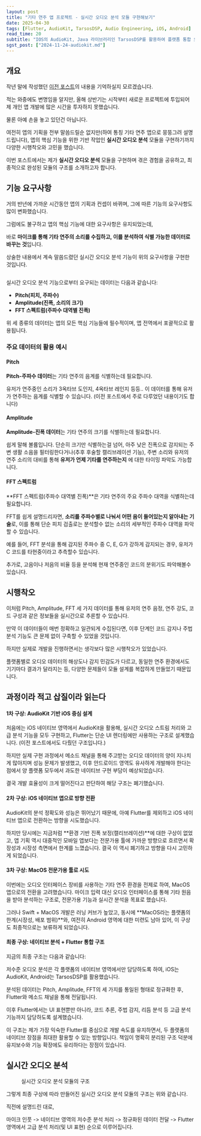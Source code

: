 ```yaml
---
layout: post
title: "기타 연주 앱 프로젝트 - 실시간 오디오 분석 모듈 구현해보기"
date: 2025-04-30
tags: [Flutter, AudioKit, TarsosDSP, Audio Engineering, iOS, Android]
read_time: 20
subtitle: "IOS의 AudioKit, Java 라이브러리인 TarsosDSP를 활용하여 플랫폼 통합 오디오 데이터 스트림 모듈과 캘리브레이션 기능을 구현해봅니다"
sgst_post: ["2024-11-24-audiokit.md"]
---
```


## 개요

작년 말에 작성했던 [이전 포스트](https://dc143cdev.github.io/audiokit/)의 내용을 기억하실지 모르겠습니다.

적는 와중에도 변명임을 알지만, 올해 상반기는 시작부터 새로운 프로젝트에 투입되어 제 개인 앱 개발에 많은 시간을 투자하지 못했습니다.

물론 아예 손을 놓고 있던건 아닙니다.

여전히 앱의 기획을 전부 말씀드릴순 없지만(하여 통칭 기타 연주 앱으로 뭉뚱그려 설명드립니다), 앱의 핵심 기능을 위한 기반 작업인 **실시간 오디오 분석** 모듈을 구현하기까지 다양한 시행착오와 고민을 했습니다.

이번 포스트에서는 제가 **실시간 오디오 분석** 모듈을 구현하며 겪은 경험을 공유하고, 최종적으로 완성된 모듈의 구조를 소개하고자 합니다.


## 기능 요구사항

거의 반년에 가까운 시간동안 앱의 기획과 컨셉이 바뀌며, 그에 따른 기능의 요구사항도 많이 변화했습니다.

그럼에도 불구하고 앱의 핵심 기능에 대한 요구사항은 유지되었는데, 

바로 **마이크를 통해 기타 연주의 소리를 수집하고, 이를 분석하여 식별 가능한 데이터로 바꾸는 것**입니다.

상술한 내용에서 계속 말씀드렸던 실시간 오디오 분석 기능이 위의 요구사항을 구현한 것입니다.


<figure>
  <img src="/assets/images/post-250430-01.png" alt="" class="screenshot">
  <figcaption></figcaption>
</figure>


실시간 오디오 분석 기능으로부터 요구되는 데이터는 다음과 같습니다:

- **Pitch(피치, 주파수)**
- **Amplitude(진폭, 소리의 크기)**
- **FFT 스펙트럼(주파수 대역별 진폭)**

위 세 종류의 데이터는 앱의 모든 핵심 기능들에 필수적이며, 앱 전역에서 포괄적으로 활용됩니다.

### 주요 데이터의 활용 예시

#### Pitch

**Pitch-주파수 데이터**는 기타 연주의 음계를 식별하는데 필요합니다. 

유저가 연주중인 소리가 3옥타브 도인지, 4옥타브 레인지 등등.. 이 데이터를 통해 유저가 연주하는 음계를 식별할 수 있습니다. (이전 포스트에서 주로 다루었던 내용이기도 합니다)

#### Amplitude

**Amplitude-진폭 데이터**는 기타 연주의 크기를 식별하는데 필요합니다. 

쉽게 말해 볼륨입니다. 단순히 크기만 식별하는걸 넘어, 아주 낮은 진폭으로 감지되는 주변 생활 소음을 필터링한다거나(추후 후술할 캘리브레이션 기능), 주변 소리와 유저의 연주 소리의 대비를 통해 **유저가 언제 기타를 연주하는지** 에 대한 타이밍 파악도 가능합니다.

#### FFT 스펙트럼

**FFT 스펙트럼(주파수 대역별 진폭)**은 기타 연주의 주요 주파수 대역을 식별하는데 필요합니다. 

FFT를 쉽게 설명드리자면, **소리를 주파수별로 나눠서 어떤 음이 들어있는지 알아내는 기술**로, 이를 통해 단순 피치 검출로는 분석할수 없는 소리의 세부적인 주파수 대역을 파악할 수 있습니다.

예를 들어, FFT 분석을 통해 감지된 주파수 중 C, E, G가 강하게 감지되는 경우, 유저가 C 코드를 타현중이라고 추측할수 있습니다.

추가로, 고음이나 저음의 비율 등을 분석해 현재 연주중인 코드의 분위기도 파악해볼수 있습니다.


## 시행착오

이처럼 Pitch, Amplitude, FFT 세 가지 데이터를 통해 유저의 연주 음정, 연주 강도, 코드 구성과 같은 정보들을 실시간으로 추론할 수 있습니다.

만약 이 데이터들이 매번 정확하고 일관되게 수집된다면, 이후 단계인 코드 감지나 주법 분석 기능도 큰 문제 없이 구축할 수 있었을 것입니다.

하지만 실제로 개발을 진행하면서는 생각보다 많은 시행착오가 있었습니다.

플랫폼별로 오디오 데이터의 해상도나 감지 민감도가 다르고, 동일한 연주 환경에서도 기기마다 결과가 달라지는 등, 다양한 문제들이 모듈 설계를 복잡하게 만들었기 때문입니다.

## 과정이라 적고 삽질이라 읽는다


#### 1차 구상: AudioKit 기반 iOS 중심 설계

처음에는 iOS 네이티브 영역에서 AudioKit을 활용해, 실시간 오디오 스트림 처리와 고급 분석 기능을 모두 구현하고, Flutter는 단순 UI 렌더링에만 사용하는 구조로 설계했습니다. (이전 포스트에서도 다뤘던 구조입니다.)

하지만 실제 구현 과정에서 메소드 채널을 통해 주고받는 오디오 데이터의 양이 지나치게 많아지며 성능 문제가 발생했고, 이후 안드로이드 영역도 유사하게 개발해야 한다는 점에서 양 플랫폼 모두에서 과도한 네이티브 구현 부담이 예상되었습니다. 

결국 개발 효율성이 크게 떨어진다고 판단하여 해당 구조는 폐기했습니다.

#### 2차 구상: iOS 네이티브 앱으로 방향 전환

AudioKit의 분석 정확도와 성능은 뛰어났기 때문에, 아예 Flutter를 제외하고 iOS 네이티브 앱으로 전환하는 방향을 시도했습니다.

하지만 당시에는 지금처럼 **환경 기반 진폭 보정(캘리브레이션)**에 대한 구상이 없었고, 앱 기획 역시 대중적인 모바일 앱보다는 전문가용 툴에 가까운 방향으로 흐르면서 확장성과 시장성 측면에서 한계를 느꼈습니다. 결국 이 역시 폐기하고 방향을 다시 고민하게 되었습니다.

#### 3차 구상: MacOS 전문가용 툴로 시도

이번에는 오디오 인터페이스 장비를 사용하는 기타 연주 환경을 전제로 하여, MacOS 앱으로의 전환을 고려했습니다. 마이크 입력 대신 오디오 인터페이스를 통해 기타 원음을 받아 분석하는 구조로, 전문가용 기능과 실시간 분석을 목표로 했습니다.

그러나 Swift + MacOS 개발은 러닝 커브가 높았고, 동시에 **MacOS라는 플랫폼의 한계(시장성, 배포 범위)**와, 여전히 Android 영역에 대한 미련도 남아 있어, 이 구상도 최종적으로는 보류하게 되었습니다.

#### 최종 구상: 네이티브 분석 + Flutter 통합 구조

지금의 최종 구조는 다음과 같습니다:

저수준 오디오 분석은 각 플랫폼의 네이티브 영역에서만 담당하도록 하여, iOS는 AudioKit, Android는 TarsosDSP를 활용했습니다.

분석된 데이터는 Pitch, Amplitude, FFT의 세 가지를 통일된 형태로 정규화한 후, Flutter와 메소드 채널을 통해 전달됩니다.

이후 Flutter에서는 UI 표현뿐만 아니라, 코드 추론, 주법 감지, 리듬 분석 등 고급 분석 기능까지 담당하도록 설계했습니다.

이 구조는 제가 가장 익숙한 Flutter를 중심으로 개발 속도를 유지하면서, 두 플랫폼의 네이티브 장점을 최대한 활용할 수 있는 방향입니다. 책임이 명확히 분리된 구조 덕분에 유지보수와 기능 확장에도 유리하다는 장점이 있습니다.


## 실시간 오디오 분석

<figure>
  <img src="/assets/images/post-250430-02-04.png" alt="" class="screenshot">
  <figcaption>실시간 오디오 분석 모듈의 구조</figcaption>
</figure>

그렇게 최종 구상에 따라 만들어진 실시간 오디오 분석 모듈의 구조는 위와 같습니다.

직전에 설명드린 대로, 

마이크 인풋 -> 네이티브 영역의 저수준 분석 처리 -> 정규화된 데이터 전달 -> Flutter 영역에서 고급 분석 처리(및 UI 표현) 순으로 이루어집니다.











